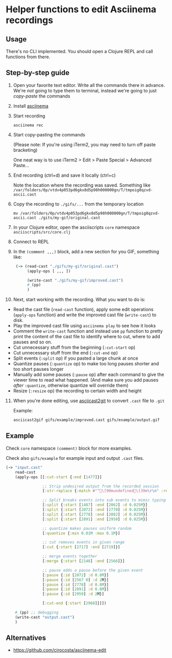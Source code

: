 # Helper functions to edit Asciinema recordings

## Usage

There's no CLI implemented. You should open a Clojure REPL and call functions from there.

## Step-by-step guide

1. Open your favorite text editor. Write all the commands there in advance. We're *not* going to type them to terminal, instead we're going to just *copy-paste* the commands
2. Install [asciinema](https://asciinema.org/docs/getting-started)
3. Start recording

    ```
    asciinema rec
    ```

4. Start copy-pasting the commands

    (Please note: If you're using iTerm2, you may need to turn off paste bracketing)

    One neat way is to use iTerm2 > Edit > Paste Special > Advanced Paste...

5. End recording (ctrl+d) and save it locally (ctrl+c)

    Note the location where the recording was saved. Something like `/var/folders/0p/vtdv4p053pd6gkx8d5p98h000000gn/T/tmpoig8qzvd-ascii.cast`

6. Copy the recording to `./gifs/...` from the temporary location

   ```
   mv /var/folders/0p/vtdv4p053pd6gkx8d5p98h000000gn/T/tmpoig8qzvd-ascii.cast ./gits/my-gif/original.cast
   ```

7. In your Clojure editor, open the asciiscripts `core` namespace `asciiscripts/src/core.clj`

8. Connect to REPL

9. In the `(comment ,,,)` block, add a new section for you GIF, something like:

    ```clj
     (-> (read-cast "./gifs/my-gif/original.cast")
          (apply-ops [ ,,, ])

          (write-cast "./gifs/my-gif/improved.cast")
          #_(pp)
          )
    ```

10. Next, start working with the recording. What you want to do is:

  * Read the cast file (`read-cast` function), apply some edit operations
    (`apply-ops` function) and write the improved cast file (`write-cast`) to
    disk.
  * Play the improved cast file using `asciinema play` to see how it looks
  * Comment the `write-cast` function and instead use `pp` function to pretty
    print the content of the cast file to identify where to cut, where to add
    pauses and so on.
  * Cut unnecessary stuff from the beginning (`:cut-start` op)
  * Cut unnecessary stuff from the end (`:cut-end` op)
  * Split events (`:split` op) if you pasted a large chunk at once
  * Quantize pauses (`:quantize` op) to make too long pauses shorter and too
    short pauses longer
  * Manually add some pauses (`:pause` op) after each command to give the viewer
    time to read what happened. (And make sure you add pauses *after*
    `:quantize`, otherwise quantize will override them)
  * Resize (`:resize` op) the recording to certain width and height

11. When you're done editing, use [asciicast2git](https://github.com/asciinema/asciicast2gif) to convert `.cast` file to `.git`

    Example:

    ```bash
    asciicast2gif gifs/example/improved.cast gifs/example/output.gif
    ```

## Example

Check `core` namespace `(comment)` block for more examples.

Check also `gifs/example` for example input and output `.cast` files.

``` clojure
(-> "input.cast"
    read-cast
    (apply-ops [[:cut-start {:end [1477]}]

                ;; Strip undesired output from the recorded session
                [:str-replace {:match #"^\[90mundefined\[39m\r\n" :replacement ""}]

                ;; Split breaks events into sub events to mimic typing
                [:split {:start [1487] :end [2062] :d 0.025M}]
                [:split {:start [2072] :end [2770] :d 0.025M}]
                [:split {:start [2778] :end [2882] :d 0.025M}]
                [:split {:start [2891] :end [2950] :d 0.025M}]

                ;; quantize makes pauses uniform random
                [:quantize {:min 0.01M :max 0.1M}]

                ;; cut removes events in given range
                [:cut {:start [2717] :end [2719]}]

                ;; merge events together
                [:merge {:start [2148] :end [2566]}]

                ;; pause adds a pause before the given event
                [:pause {:id [2072] :d 0.8M}]
                [:pause {:id [2567 0] :d 2M}]
                [:pause {:id [2778] :d 0.8M}]
                [:pause {:id [2891] :d 0.8M}]
                [:pause {:id [2959] :d 2M}]

                [:cut-end {:start [2960]}]])

    #_(pp) ;; debugging
    (write-cast "output.cast")
    )
```

## Alternatives

* https://github.com/cirocosta/asciinema-edit
